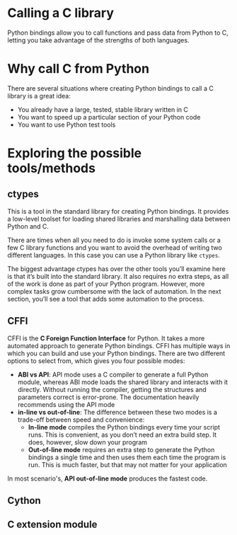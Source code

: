 # Calling a C library
Python bindings allow you to call functions and pass data from Python to C, letting you take advantage of the strengths of both languages.

# Why call C from Python
There are several situations where creating Python bindings to call a C library is a great idea:
- You already have a large, tested, stable library written in C
- You want to speed up a particular section of your Python code
- You want to use Python test tools

# Exploring the possible tools/methods
## ctypes
This is a tool in the standard library for creating Python bindings. It provides a low-level toolset for loading shared libraries and marshalling data between Python and C.

There are times when all you need to do is invoke some system calls or a few C library functions and you want to avoid the overhead of writing two different languages. In this case you can use a Python library like `ctypes`.

The biggest advantage ctypes has over the other tools you’ll examine here is that it’s built into the standard library. It also requires no extra steps, as all of the work is done as part of your Python program. However, more complex tasks grow cumbersome with the lack of automation. In the next section, you’ll see a tool that adds some automation to the process.

## CFFI
CFFI is the **C Foreign Function Interface** for Python. It takes a more automated approach to generate Python bindings. CFFI has multiple ways in which you can build and use your Python bindings. There are two different options to select from, which gives you four possible modes:
- **ABI vs API**: API mode uses a C compiler to generate a full Python module, whereas ABI mode loads the shared library and interacts with it directly. Without running the compiler, getting the structures and parameters correct is error-prone. The documentation heavily recommends using the API mode
- **in-line vs out-of-line**: The difference between these two modes is a trade-off between speed and convenience:
  - **In-line mode** compiles the Python bindings every time your script runs. This is convenient, as you don’t need an extra build step. It does, however, slow down your program
  - **Out-of-line mode** requires an extra step to generate the Python bindings a single time and then uses them each time the program is run. This is much faster, but that may not matter for your application

In most scenario's, **API out-of-line mode** produces the fastest code.

## Cython


## C extension module
